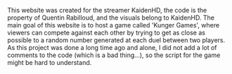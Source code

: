 This website was created for the streamer KaidenHD, the code is the property of Quentin Rabilloud, and the visuals belong to KaidenHD.
The main goal of this website is to host a game called 'Kunger Games', where viewers can compete against each other by trying to get as close as possible to a random number generated at each duel between two players.
As this project was done a long time ago and alone, I did not add a lot of comments to the code (which is a bad thing...), so the script for the game might be hard to understand.
